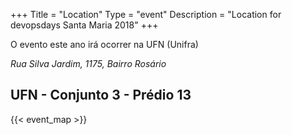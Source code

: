 +++
Title = "Location"
Type = "event"
Description = "Location for devopsdays Santa Maria 2018"
+++

O evento este ano irá ocorrer na UFN (Unifra)

*Rua Silva Jardim, 1175, Bairro Rosário*
## UFN - Conjunto 3 - Prédio 13

<!-- Uncomment this only if you have set the coordinates for your location in the config yaml. Get Latitude and Longitude of a Point: http://itouchmap.com/latlong.html -->
{{< event_map >}}

